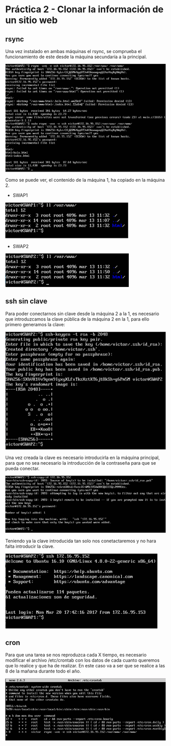 # Práctica 2 - Clonar la información de un sitio web

## rsync

Una vez instalado en ambas máquinas el rsync, se comprueba el funcionamiento de este desde la máquina
secundaría a la principal.

![rsync en SWAP2](SWAP2rsync.png)

Como se puede ver, el contenido de la máquina 1, ha copiado en la máquina 2.

* SWAP1

![ll en SWAP1](SWAP1ll.png)

* SWAP2

![ll en SWAP2](SWAP2ll.png)


## ssh sin clave

Para poder conectarnos sin clave desde la máquina 2 a la 1, es necesario que introduzcamos la clave
pública de la máquina 2 en la 1, para ello primero generamos la clave:

![Creando claves en SWAP2](SWAP2keygen.png)

Una vez creada la clave es necesario introducirla en la máquina principal, para que no sea necesario
la introducción de la contraseña para que se pueda conectar.

![Introduciendo clave de SWAP2](SWAP2copy.png)

Teniendo ya la clave introducida tan solo nos conetactaremos y no hara falta introducir la clave.

![ssh en SWAP2](SWAP2ssh.png)


## cron

Para que una tarea se nos reproduzca cada X tiempo, es necesario modificar el archivo /etc/crontab con
los datos de cada cuanto queremos que lo realice y que ha de realizar. En este caso va a ser que se realice
a las 8 de la mañana durante todo el año.

![crontab en SWAP2](SWAP2crontab.png)
